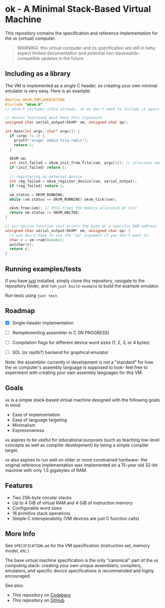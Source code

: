 # ok - A Minimal Stack-Based Virtual Machine

This repository contains the specification and reference implementation for the 
`ok` (virtual) computer.

> WARNING: this virtual computer and its specification are still in beta; expect limited documentation and potential non-backwards-compatible updates in the future.

## Including as a library

The VM is implemented as a single C header, so creating your own minimal emulator
is very easy. Here is an example:

```c
#define OKVM_IMPLEMENTATION
#include "okvm.h"
// okvm.h includes stdio already, so we don't need to include it again

// device functions must have this signature
unsigned char serial_output(OkVM* vm, unsigned char op);

int main(int argc, char* argv[]) {
  if (argc != 2) {
    printf("usage: okmin file.rom\n");
    return 1;
  }

  OkVM vm;
  int init_failed = okvm_init_from_file(&vm, argv[1]); // allocates memory
  if (init_failed) return 1;
  
  // registering an external device 
  int reg_failed = okvm_register_device(&vm, serial_output);
  if (reg_failed) return 1;

  vm.status = OKVM_RUNNING;
  while (vm.status == OKVM_RUNNING) okvm_tick(&vm);

  okvm_free(&vm); // this frees the memory allocated at init
  return vm.status != OKVM_HALTED;
}

// our device function just prints the byte at a specific RAM address
unsigned char serial_output(OkVM* vm, unsigned char op) {
  // you don't have to use the "op" argument if you don't want to
  char c = vm->ram[0xbabe];
  putchar(c);
  return c;
}
```

## Running examples/tests

If you have [just](https://github.com/casey/just) installed, simply clone this 
repository, navigate to the repository folder, and run `just build-example` to
build the example emulator.

Run tests using `just test`.

## Roadmap

- [x] Single-header implementation
- [ ] Reimplementing assembler in C (IN PROGRESS)
- [ ] Compilation flags for different device word sizes (1, 2, 3, or 4 bytes)
- [ ] SDL (or raylib?) backend for graphical emulator


Note: the assembler currently in development is not a "standard" for how the 
`ok` computer's assembly language is supposed to look- feel free to experiment
with creating your own assembly languages for this VM.

## Goals

`ok` is a simple stack-based virtual machine designed with the following goals 
in mind:

- Ease of implementation
- Ease of language targeting
- Minimalism
- Expressiveness

`ok` aspires to be useful for educational purposes (such as teaching low-level 
concepts as well as compiler development) by being a simple compiler target.

`ok` also aspires to run well on older or more constrained hardware- the original
reference implementation was implemented on a 15-year old 32-bit machine with 
only 1.5 gigabytes of RAM.

## Features

- Two 256-byte circular stacks
- Up to 4 GiB of virtual RAM and 4 GiB of instruction memory
- Configurable word sizes
- 16 primitive stack operations
- Simple C interoperability (VM devices are just C function calls)

## More Info

See `SPECIFICATION.md` for the VM specification (instruction set, 
memory model, etc.)

The base virtual machine specification is the only "canonical" part of the `ok` 
computing stack- creating your own unique assemblers, compilers, emulators, and 
specific device specifications is recommended and highly encouraged.

See also:

- This repository on [Codeberg](https://codeberg.org/hitogata/ok)
- This repository on [GitHub](https://github.com/goneal26/ok)
